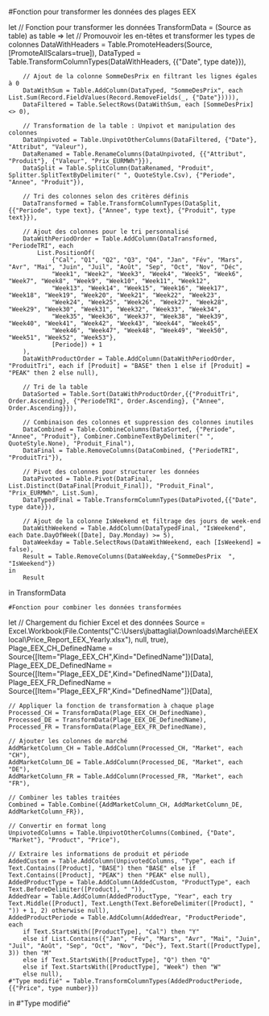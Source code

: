 #Fonction pour transformer les données des plages EEX

let
    // Fonction pour transformer les données
    TransformData = (Source as table) as table =>
    let
        // Promouvoir les en-têtes et transformer les types de colonnes
        DataWithHeaders = Table.PromoteHeaders(Source, [PromoteAllScalars=true]),
        DataTyped = Table.TransformColumnTypes(DataWithHeaders, {{"Date", type date}}),

        // Ajout de la colonne SommeDesPrix en filtrant les lignes égales à 0
        DataWithSum = Table.AddColumn(DataTyped, "SommeDesPrix", each List.Sum(Record.FieldValues(Record.RemoveFields(_, {"Date"})))),
        DataFiltered = Table.SelectRows(DataWithSum, each [SommeDesPrix] <> 0),

        // Transformation de la table : Unpivot et manipulation des colonnes
        DataUnpivoted = Table.UnpivotOtherColumns(DataFiltered, {"Date"}, "Attribut", "Valeur"),
        DataRenamed = Table.RenameColumns(DataUnpivoted, {{"Attribut", "Produit"}, {"Valeur", "Prix_EURMWh"}}),
        DataSplit = Table.SplitColumn(DataRenamed, "Produit", Splitter.SplitTextByDelimiter(" ", QuoteStyle.Csv), {"Periode", "Annee", "Produit"}),

        // Tri des colonnes selon des critères définis
        DataTransformed = Table.TransformColumnTypes(DataSplit, {{"Periode", type text}, {"Annee", type text}, {"Produit", type text}}),

        // Ajout des colonnes pour le tri personnalisé
        DataWithPeriodOrder = Table.AddColumn(DataTransformed, "PeriodeTRI", each
            List.PositionOf(
                {"Cal", "Q1", "Q2", "Q3", "Q4", "Jan", "Fév", "Mars", "Avr", "Mai", "Juin", "Juil", "Août", "Sep", "Oct", "Nov", "Déc",
                "Week1", "Week2", "Week3", "Week4", "Week5", "Week6", "Week7", "Week8", "Week9", "Week10", "Week11", "Week12", 
                "Week13", "Week14", "Week15", "Week16", "Week17", "Week18", "Week19", "Week20", "Week21", "Week22", "Week23", 
                "Week24", "Week25", "Week26", "Week27", "Week28", "Week29", "Week30", "Week31", "Week32", "Week33", "Week34", 
                "Week35", "Week36", "Week37", "Week38", "Week39", "Week40", "Week41", "Week42", "Week43", "Week44", "Week45", 
                "Week46", "Week47", "Week48", "Week49", "Week50", "Week51", "Week52", "Week53"}, 
                [Periode]) + 1
        ),
        DataWithProductOrder = Table.AddColumn(DataWithPeriodOrder, "ProduitTri", each if [Produit] = "BASE" then 1 else if [Produit] = "PEAK" then 2 else null),

        // Tri de la table
        DataSorted = Table.Sort(DataWithProductOrder,{{"ProduitTri", Order.Ascending}, {"PeriodeTRI", Order.Ascending}, {"Annee", Order.Ascending}}),

        // Combinaison des colonnes et suppression des colonnes inutiles
        DataCombined = Table.CombineColumns(DataSorted, {"Periode", "Annee", "Produit"}, Combiner.CombineTextByDelimiter(" ", QuoteStyle.None), "Produit_Final"),
        DataFinal = Table.RemoveColumns(DataCombined, {"PeriodeTRI", "ProduitTri"}),

        // Pivot des colonnes pour structurer les données
        DataPivoted = Table.Pivot(DataFinal, List.Distinct(DataFinal[Produit_Final]), "Produit_Final", "Prix_EURMWh", List.Sum),
        DataTypedFinal = Table.TransformColumnTypes(DataPivoted,{{"Date", type date}}),

        // Ajout de la colonne IsWeekend et filtrage des jours de week-end
        DataWithWeekend = Table.AddColumn(DataTypedFinal, "IsWeekend", each Date.DayOfWeek([Date], Day.Monday) >= 5),
        DataWeekday = Table.SelectRows(DataWithWeekend, each [IsWeekend] = false),
        Result = Table.RemoveColumns(DataWeekday,{"SommeDesPrix  ", "IsWeekend"})
    in
        Result
in
    TransformData


    #Fonction pour combiner les données transformées
let
    // Chargement du fichier Excel et des données
    Source = Excel.Workbook(File.Contents("C:\Users\jbattaglia\Downloads\Marché\EEX local\Price_Report_EEX_Yearly.xlsx"), null, true),
    Plage_EEX_CH_DefinedName = Source{[Item="Plage_EEX_CH",Kind="DefinedName"]}[Data],
    Plage_EEX_DE_DefinedName = Source{[Item="Plage_EEX_DE",Kind="DefinedName"]}[Data],
    Plage_EEX_FR_DefinedName = Source{[Item="Plage_EEX_FR",Kind="DefinedName"]}[Data],

    // Appliquer la fonction de transformation à chaque plage
    Processed_CH = TransformData(Plage_EEX_CH_DefinedName),
    Processed_DE = TransformData(Plage_EEX_DE_DefinedName),
    Processed_FR = TransformData(Plage_EEX_FR_DefinedName),

    // Ajouter les colonnes de marché
    AddMarketColumn_CH = Table.AddColumn(Processed_CH, "Market", each "CH"),
    AddMarketColumn_DE = Table.AddColumn(Processed_DE, "Market", each "DE"),
    AddMarketColumn_FR = Table.AddColumn(Processed_FR, "Market", each "FR"),

    // Combiner les tables traitées
    Combined = Table.Combine({AddMarketColumn_CH, AddMarketColumn_DE, AddMarketColumn_FR}),

    // Convertir en format long
    UnpivotedColumns = Table.UnpivotOtherColumns(Combined, {"Date", "Market"}, "Product", "Price"),

    // Extraire les informations de produit et période
    AddedCustom = Table.AddColumn(UnpivotedColumns, "Type", each if Text.Contains([Product], "BASE") then "BASE" else if Text.Contains([Product], "PEAK") then "PEAK" else null),
    AddedProductType = Table.AddColumn(AddedCustom, "ProductType", each Text.BeforeDelimiter([Product], " ")),
    AddedYear = Table.AddColumn(AddedProductType, "Year", each try Text.Middle([Product], Text.Length(Text.BeforeDelimiter([Product], " ")) + 1, 2) otherwise null),
    AddedProductPeriode = Table.AddColumn(AddedYear, "ProductPeriode", each 
        if Text.StartsWith([ProductType], "Cal") then "Y" 
        else if List.Contains({"Jan", "Fév", "Mars", "Avr", "Mai", "Juin", "Juil", "Août", "Sep", "Oct", "Nov", "Déc"}, Text.Start([ProductType], 3)) then "M" 
        else if Text.StartsWith([ProductType], "Q") then "Q" 
        else if Text.StartsWith([ProductType], "Week") then "W" 
        else null),
    #"Type modifié" = Table.TransformColumnTypes(AddedProductPeriode,{{"Price", type number}})
in
    #"Type modifié"

    

